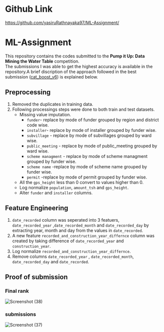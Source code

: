 # Github Link
https://github.com/yasiruRathnayaka97/ML-Assignment/

# ML-Assignment
This repository contains the codes submitted to the <b>Pump it Up: Data Mining the Water Table</b> competition.
<br>The submissions I was able to get the highest accuracy is available in the repository.A brief discription of the approach followed in the best submission ([cat_boost_v6](CatBoost_V6.ipynb)) is explained below.

## Preprocessing
1. Removed the duplicates in training data.
2. Following processings steps were done to both train and test datasets.
   * Missing value imputation.
     * ```funder```- replace by mode of funder grouped by region and district code wise.
     * ```installer```- replace by mode of installer grouped by funder wise.
     * ```subvillage``` - replace by mode of subvillages grouped by ward wise.
     * ```public_meeting``` - replace by mode of public_meeting grouped by ward wise.
     * ```scheme managment``` - replace by mode of scheme managment grouped by funder wise.
     * ```scheme name``` -replace by mode of scheme name grouped by funder wise.
     * ```permit``` -replace by mode of permit grouped by funder wise.
   * All the ```gps_height``` less than 0 convert to values higher than 0.
   * Log normalize ```population```, ```amount_tsh``` and ```gps_height```.
   * Alter ```funder``` and ```installer``` columns.

## Feature Engineering
1. ```date_recorded``` column was seperated into 3 featuers, ```date_recorded_year``` ,```date_recorded_month``` and ```date_recorded_day``` by extracting year, month and day from the values in ```date_recorded```.
2. A new feature ```recorded_and_construction_year_differnce```  column was created by taking difference of  ```date_recorded_year``` and ```construction_year```.
3. Log normalize ```recorded_and_construction_year_differnce```.
4. Remove columns ```date_recorded_year``` , ```date_recorded_month```, ```date_recorded_day``` and ```date_recorded```.



## Proof of submission
### Final rank

![Screenshot (38)](https://user-images.githubusercontent.com/57071700/133805136-6d2ae2bf-93ce-409a-b777-69b3939cdafa.png)

### submissions

![Screenshot (37)](https://user-images.githubusercontent.com/57071700/133805153-84c5e2af-c4da-4925-a497-b12f991d749e.png)

